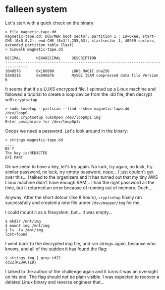 # falleen system
Let's start with a quick check on the binary:
```shell
> file magnetic-tape.dd
magnetic-tape.dd: DOS/MBR boot sector; partition 1 : ID=0xee, start-CHS (0x0,0,2), end-CHS (0x3ff,255,63), startsector 1, 40959 sectors, extended partition table (last)
> binwalk magnetic-tape.dd

DECIMAL       HEXADECIMAL     DESCRIPTION
--------------------------------------------------------------------------------
1048576       0x100000        LUKS_MAGIC sha256
5860218       0x596B7A        MySQL ISAM compressed data file Version 6
```

It seems that it's a LUKS encrypted file. I spinned up a Linux machine and followed a tutorial to create a loop device from the .dd file, then decrypt with `cryptsetup`.

```
> sudo losetup --partscan --find --show magnetic-tape.dd
/dev/loop0
> sudo cryptsetup luksOpen /dev/loop0p1 img
Enter passphrase for /dev/loop0p1:
```

Ooops we need a password. Let's look around in the binary:
```shell
> strings magnetic-tape.dd
....
BS`Y
The key is:REDACTED
EFI PART
```

Ok we seem to have a key, let's try again. No luck, try again, no luck, try similar password, no luck, try empty password, nope... I just couldn't get over this... I talked to the organizers and it has turned out that my tiny AWS Linux machine didn't have enough RAM... I had the right password all the time, but it returned an error because of running out of memory. Ouch....

Anyway. After the short detour (like 8 hours), `cryptsetup` finally ran successfully and created a new file under `/dev/mapper/img` for me.

I could mount it as a filesystem, but... it was empty...

```shell
$ mkdir /mnt/img
$ mount img /mnt/img
$ ls -la /mnt/img
lost+found
```

I went back to the decrypted img file, and ran strings again, because who knows, and all of the sudden it has found the flag:

```shell
$ strings img | grep cd22
cd22{REDACTED}
```

I talked to the author of the challenge again and it turns it was an oversight on his end. The flag should not be plain visible. I was expected to recover a deleted Linux binary and reverse engineer that...
